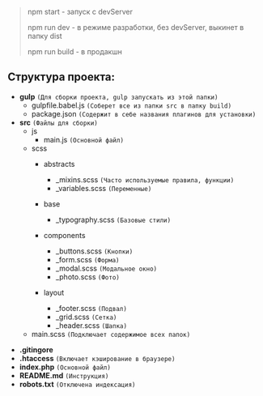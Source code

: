 >npm start - запуск с devServer
>
>npm run dev - в режиме разработки, без devServer, выкинет в папку dist
>
>npm run build - в продакшн

 
Структура проекта:
---

+ **gulp** `(Для сборки проекта, gulp запускать из этой папки)`
    * gulpfile.babel.js `(Соберет все из папки src в папку build)`
    * package.json `(Содержит в себе названия плагинов для установки)`
+ **src** `(Файлы для сборки)`                
    + js
        * main.js `(Основной файл)`
    + scss        
        + abstracts
            * _mixins.scss  `(Часто используемые правила, функции)`
            * _variables.scss `(Переменные)`
        + base
            * _typography.scss `(Базовые стили)`
        + components
           * _buttons.scss `(Кнопки)`
           * _form.scss `(Форма)`
           * _modal.scss `(Модальное окно)`
           * _photo.scss `(Фото)`
          
        + layout          
            * _footer.scss `(Подвал)`
            * _grid.scss `(Сетка)`
            * _header.scss `(Шапка)`           
    * main.scss `(Подключает содержимое всех папок)`
* **.gitingore**
* **.htaccess** `(Включает кэширование в браузере)`
* **index.php** `(Основной файл)`
* **README.md** `(Инструкция)`
* **robots.txt** `(Отключена индексация)`
